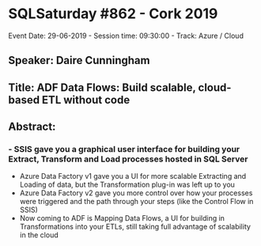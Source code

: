 # SQLSaturday #862 - Cork 2019
Event Date: 29-06-2019 - Session time: 09:30:00 - Track: Azure / Cloud
## Speaker: Daire Cunningham
## Title: ADF Data Flows: Build scalable, cloud-based ETL without code
## Abstract:
### - SSIS gave you a graphical user interface for building your Extract, Transform and Load processes hosted in SQL Server
- Azure Data Factory v1 gave you a UI for more scalable Extracting and Loading of data, but the Transformation plug-in was left up to you
- Azure Data Factory v2 gave you more control over how your processes were triggered and the path through your steps (like the Control Flow in SSIS)
- Now coming to ADF is Mapping Data Flows, a UI for building in Transformations into your ETLs, still taking full advantage of scalability in the cloud
